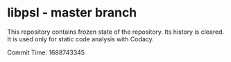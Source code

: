# libpsl - master branch

This repository contains frozen state of the repository.
Its history is cleared. It is used only for static code
analysis with Codacy.

Commit Time: 1688743345